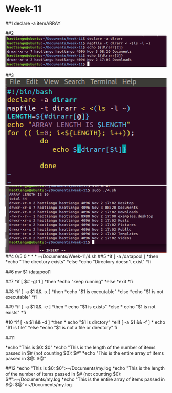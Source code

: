 # Week-11
##1
declare -a itemARRAY

##2
![q2](images/3.png "q2")

##3
![q3.1](images/3.1.png "q3.1")
![q3.2](images/3.2.png "q3.2")
##4
0/5 0 * * * ~/Documents/Week-11/4.sh
##5
*if [ -a /datapool ]
*then
*echo "The directory exists"
*else
*echo "Directory doesn't exist"
*fi

##6
mv $1 /datapool1

##7
*if [ $# -gt 1 ]
*then
*echo "keep running"
*else
*exit
*fi

##8
*if [ -a $1 && -x ]
*then
        *echo "$1 is executable"
*else
        *echo "$1 is not executable"
*fi


##9
*if [ -a $1 && -e ]
*then
    *    echo "$1 is exists"
*else
     *   echo "$1 is not exists"
*fi


#10
*if [ -a $1 && -d ]
*then
     *   echo "$1 is dirctory"
*elif [ -a $1 && -f ]
       * echo "$1 is file"
*else 
    	*echo "$1 is not a file or directory"
fi



##11

*echo "This is \$0: $0"
*echo "This is the length of the number of items passed in \$# (not counting \$0): $#"
*echo "This is the entire array of items passed in \$@: $@"



##12
*echo "This is \$0: $0">~/Documents/my.log
*echo "This is the length of the number of items passed in \$# (not counting \$0): $#">~/Documents/my.log
*echo "This is the entire array of items passed in \$@: $@">~/Documents/my.log





